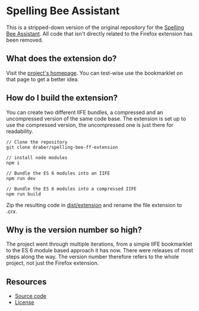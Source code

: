 # Spelling Bee Assistant

This is a stripped-down version of the original repository for the [Spelling Bee Assistant](https://github.com/draber/draber.github.io). All code that isn't directly related to the Firefox extension has been removed.

## What does the extension do?
Visit the [project's homepage](https://spelling-bee-assistant.app/). You can test-wise use the bookmarklet on that page to get a better idea. 

## How do I build the extension?
You can create two different IIFE bundles, a compressed and an uncompressed version of the same code base. The extension is set up to use the compressed version, the uncompressed one is just there for readability.

```
// Clone the repository
git clone draber/spelling-bee-ff-extension

// install node modules
npm i

// Bundle the ES 6 modules into an IIFE
npm run dev

// Bundle the ES 6 modules into a compressed IIFE
npm run build
```
Zip the resulting code in [dist/extension](dist/extension) and rename the file extension to _.crx_.

## Why is the version number so high?
The project went through multiple iterations, from a simple IIFE bookmarklet to the ES 6 module based approach it has now. There were releases of most steps along the way. The version number therefore refers to the whole project, not just the Firefox extension.

## Resources
- [Source code](https://github.com/draber/spelling-bee-ff-extension/tree/main/src/js)
- [License](https://github.com/draber/spelling-bee-ff-extension/blob/main/LICENSE.md)
